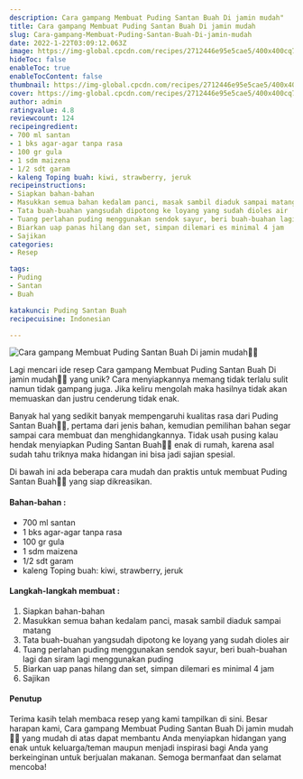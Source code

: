 ```yaml
---
description: Cara gampang Membuat Puding Santan Buah Di jamin mudah"
title: Cara gampang Membuat Puding Santan Buah Di jamin mudah
slug: Cara-gampang-Membuat-Puding-Santan-Buah-Di-jamin-mudah
date: 2022-1-22T03:09:12.063Z
image: https://img-global.cpcdn.com/recipes/2712446e95e5cae5/400x400cq70/photo.jpg
hideToc: false
enableToc: true
enableTocContent: false
thumbnail: https://img-global.cpcdn.com/recipes/2712446e95e5cae5/400x400cq70/photo.jpg
cover: https://img-global.cpcdn.com/recipes/2712446e95e5cae5/400x400cq70/photo.jpg
author: admin
ratingvalue: 4.8
reviewcount: 124
recipeingredient:
- 700 ml santan
- 1 bks agar-agar tanpa rasa
- 100 gr gula
- 1 sdm maizena
- 1/2 sdt garam
- kaleng Toping buah: kiwi, strawberry, jeruk
recipeinstructions:
- Siapkan bahan-bahan
- Masukkan semua bahan kedalam panci, masak sambil diaduk sampai matang
- Tata buah-buahan yangsudah dipotong ke loyang yang sudah dioles air
- Tuang perlahan puding menggunakan sendok sayur, beri buah-buahan lagi dan siram lagi menggunakan puding
- Biarkan uap panas hilang dan set, simpan dilemari es minimal 4 jam
- Sajikan
categories:
- Resep

tags:
- Puding
- Santan
- Buah

katakunci: Puding Santan Buah
recipecuisine: Indonesian

---
```


![Cara gampang Membuat Puding Santan Buah Di jamin mudah👩‍🍳](https://img-global.cpcdn.com/recipes/2712446e95e5cae5/400x400cq70/photo.jpg)

Lagi mencari ide resep Cara gampang Membuat Puding Santan Buah Di jamin mudah👩‍🍳 yang unik? Cara menyiapkannya memang tidak terlalu sulit namun tidak gampang juga. Jika keliru mengolah maka hasilnya tidak akan memuaskan dan justru cenderung tidak enak.

Banyak hal yang sedikit banyak mempengaruhi kualitas rasa dari Puding Santan Buah👩‍🍳, pertama dari jenis bahan, kemudian pemilihan bahan segar sampai cara membuat dan menghidangkannya. Tidak usah pusing kalau hendak menyiapkan Puding Santan Buah👩‍🍳 enak di rumah, karena asal sudah tahu triknya maka hidangan ini bisa jadi sajian spesial.

Di bawah ini ada beberapa cara mudah dan praktis untuk membuat Puding Santan Buah👩‍🍳 yang siap dikreasikan.

<!--inarticleads1-->

#### Bahan-bahan :

- 700 ml santan
- 1 bks agar-agar tanpa rasa
- 100 gr gula
- 1 sdm maizena
- 1/2 sdt garam
- kaleng Toping buah: kiwi, strawberry, jeruk

<!--inarticleads2-->

#### Langkah-langkah membuat :

1. Siapkan bahan-bahan
1. Masukkan semua bahan kedalam panci, masak sambil diaduk sampai matang
1. Tata buah-buahan yangsudah dipotong ke loyang yang sudah dioles air
1. Tuang perlahan puding menggunakan sendok sayur, beri buah-buahan lagi dan siram lagi menggunakan puding
1. Biarkan uap panas hilang dan set, simpan dilemari es minimal 4 jam
1. Sajikan

#### Penutup

Terima kasih telah membaca resep yang kami tampilkan di sini. Besar harapan kami, Cara gampang Membuat Puding Santan Buah Di jamin mudah👩‍🍳 yang mudah di atas dapat membantu Anda menyiapkan hidangan yang enak untuk keluarga/teman maupun menjadi inspirasi bagi Anda yang berkeinginan untuk berjualan makanan. Semoga bermanfaat dan selamat mencoba!